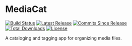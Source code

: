 # MediaCat
[![Build Status](https://ci.appveyor.com/api/projects/status/github/Maxstupo/MediaCat?svg=true)](https://ci.appveyor.com/project/Maxstupo/MediaCat)
[![Latest Release](https://img.shields.io/github/release/Maxstupo/MediaCat.svg?include_prereleases)](https://github.com/Maxstupo/MediaCat/releases/latest)
[![Commits Since Release](https://img.shields.io/github/commits-since/Maxstupo/MediaCat/latest.svg?include_prereleases)](https://github.com/Maxstupo/MediaCat)
[![Total Downloads](https://img.shields.io/github/downloads/Maxstupo/MediaCat/total.svg?include_prereleases)](https://github.com/Maxstupo/MediaCat/releases)
[![License](https://img.shields.io/github/license/Maxstupo/MediaCat.svg?style=flat)](https://github.com/Maxstupo/MediaCat/blob/master/LICENSE)


A cataloging and tagging app for organizing media files.


